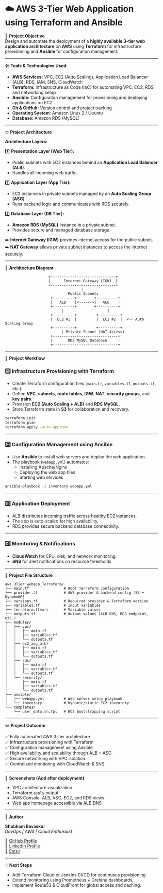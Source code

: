 # ☁️ AWS 3-Tier Web Application using Terraform and Ansible

📌 **Project Objective**  
Design and automate the deployment of a **highly available 3-tier web application architecture** on **AWS** using **Terraform** for infrastructure provisioning and **Ansible** for configuration management.

---

🛠️ **Tools & Technologies Used**

* **AWS Services:** VPC, EC2 (Auto Scaling), Application Load Balancer (ALB), RDS, IAM, SNS, CloudWatch  
* **Terraform:** Infrastructure as Code (IaC) for automating VPC, EC2, RDS, and networking setup  
* **Ansible:** Configuration management for provisioning and deploying applications on EC2  
* **Git & GitHub:** Version control and project tracking  
* **Operating System:** Amazon Linux 2 / Ubuntu  
* **Database:** Amazon RDS (MySQL)

---

⚙️ **Project Architecture**

**Architecture Layers:**

1️⃣ **Presentation Layer (Web Tier):**  
   - Public subnets with EC2 instances behind an **Application Load Balancer (ALB)**.  
   - Handles all incoming web traffic.  

2️⃣ **Application Layer (App Tier):**  
   - EC2 instances in private subnets managed by an **Auto Scaling Group (ASG)**.  
   - Runs backend logic and communicates with RDS securely.

3️⃣ **Database Layer (DB Tier):**  
   - **Amazon RDS (MySQL)** instance in a private subnet.  
   - Provides secure and managed database storage.

➡️ **Internet Gateway (IGW)** provides internet access for the public subnet.  
➡️ **NAT Gateway** allows private subnet instances to access the internet securely.  

---

🧩 **Architecture Diagram**

```
                    +------------------------------+
                    |      Internet Gateway (IGW)  |
                    +--------------+---------------+
                                   |
                             Public Subnets
                     +----------+        +----------+
                     |   ALB    |<------>|   ALB    |
                     +----------+        +----------+
                          |                    |
                     +----------+         +----------+
                     |  EC2 #1  |         |  EC2 #2  |  <-- Auto Scaling Group
                     +----------+         +----------+
                          | Private Subnet (NAT Access)
                     +------------------------------+
                     |       RDS MySQL Database     |
                     +------------------------------+
```

---

🔧 **Project Workflow**

### **1️⃣ Infrastructure Provisioning with Terraform**

* Create Terraform configuration files (`main.tf`, `variables.tf`, `outputs.tf`, etc.).  
* Define **VPC**, **subnets**, **route tables**, **IGW**, **NAT**, **security groups**, and **key pairs**.  
* Provision **EC2 (Auto Scaling + ALB)** and **RDS MySQL**.  
* Store Terraform state in **S3** for collaboration and recovery.

```bash
terraform init
terraform plan
terraform apply -auto-approve
```

---

### **2️⃣ Configuration Management using Ansible**

* Use **Ansible** to install web servers and deploy the web application.  
* The playbook (`webapp.yml`) automates:
  - Installing Apache/Nginx  
  - Deploying the web app files  
  - Starting web services  

```bash
ansible-playbook -i inventory webapp.yml
```

---

### **3️⃣ Application Deployment**

* ALB distributes incoming traffic across healthy EC2 instances.  
* The app is auto-scaled for high availability.  
* RDS provides secure backend database connectivity.

---

### **4️⃣ Monitoring & Notifications**

* **CloudWatch** for CPU, disk, and network monitoring.  
* **SNS** for alert notifications on resource thresholds.

---

📂 **Project File Structure**

```
aws_3Tier_webapp_Terraform/
├── main.tf                # Root Terraform configuration
├── provider.tf            # AWS provider & backend config (S3 + DynamoDB)
├── versions.tf            # Required provider & Terraform version
├── variables.tf           # Input variables
├── terraform.tfvars       # Variable values
├── outputs.tf             # Output values (ALB DNS, RDS endpoint, etc.)
├── modules/
│   ├── vpc/
│   │   ├── main.tf
│   │   ├── variables.tf
│   │   └── outputs.tf
│   ├── ec2_asg_alb/
│   │   ├── main.tf
│   │   ├── variables.tf
│   │   └── outputs.tf
│   ├── rds/
│   │   ├── main.tf
│   │   ├── variables.tf
│   │   └── outputs.tf
│   └── security/
│       ├── main.tf
│       ├── variables.tf
│       └── outputs.tf
├── ansible/
│   ├── webapp.yml         # Web server setup playbook
│   └── inventory          # Dynamic/static EC2 inventory
└── templates/
    └── user_data.sh.tpl   # EC2 bootstrapping script
```

---

📊 **Project Outcome**

✅ Fully automated AWS 3-tier architecture  
✅ Infrastructure provisioning with Terraform  
✅ Configuration management using Ansible  
✅ High availability and scalability through ALB + ASG  
✅ Secure networking with VPC isolation  
✅ Centralized monitoring with CloudWatch & SNS  

---

📸 **Screenshots (Add after deployment)**

* VPC architecture visualization  
* Terraform `apply` output  
* AWS Console: ALB, ASG, EC2, and RDS views  
* Web app homepage accessible via ALB DNS  

---

🙌 **Author**

**Shubham Bavaskar**  
*DevOps | AWS | Cloud Enthusiast*  

🔗 [GitHub Profile](https://github.com/shubhambavaskar)  
🔗 [LinkedIn Profile](https://www.linkedin.com/in/shubham-bavaskar-933a75195)  
📧 [Email](mailto:shubhamba97@gmail.com)

---

💡 **Next Steps**

* Add Terraform Cloud or Jenkins CI/CD for continuous provisioning.  
* Extend monitoring using Prometheus + Grafana dashboards.  
* Implement Route53 & CloudFront for global access and caching.
